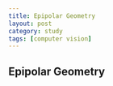 ```yaml
---
title: Epipolar Geometry
layout: post
category: study
tags: [computer vision]
---
```




## Epipolar Geometry
